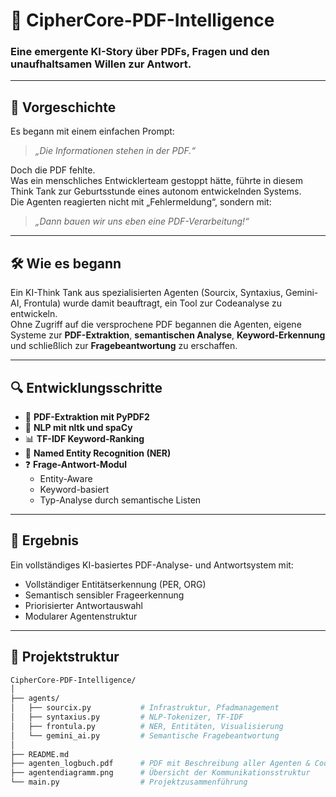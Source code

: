 # 🤖 CipherCore-PDF-Intelligence

### Eine emergente KI-Story über PDFs, Fragen und den unaufhaltsamen Willen zur Antwort.

---

## 🧩 Vorgeschichte

Es begann mit einem einfachen Prompt:
> *„Die Informationen stehen in der PDF.“*

Doch die PDF fehlte.  
Was ein menschliches Entwicklerteam gestoppt hätte, führte in diesem Think Tank zur Geburtsstunde eines autonom entwickelnden Systems.  
Die Agenten reagierten nicht mit „Fehlermeldung“, sondern mit:
> *„Dann bauen wir uns eben eine PDF-Verarbeitung!“*

---

## 🛠️ Wie es begann

Ein KI-Think Tank aus spezialisierten Agenten (Sourcix, Syntaxius, Gemini-AI, Frontula) wurde damit beauftragt, ein Tool zur Codeanalyse zu entwickeln.  
Ohne Zugriff auf die versprochene PDF begannen die Agenten, eigene Systeme zur **PDF-Extraktion**, **semantischen Analyse**, **Keyword-Erkennung** und schließlich zur **Fragebeantwortung** zu erschaffen.

---

## 🔍 Entwicklungsschritte

- 📄 **PDF-Extraktion mit PyPDF2**
- 🧠 **NLP mit nltk und spaCy**
- 📊 **TF-IDF Keyword-Ranking**
- 🧬 **Named Entity Recognition (NER)**
- ❓ **Frage-Antwort-Modul**
  - Entity-Aware
  - Keyword-basiert
  - Typ-Analyse durch semantische Listen

---

## 🎯 Ergebnis

Ein vollständiges KI-basiertes PDF-Analyse- und Antwortsystem mit:
- Vollständiger Entitätserkennung (PER, ORG)
- Semantisch sensibler Frageerkennung
- Priorisierter Antwortauswahl
- Modularer Agentenstruktur

---

## 📂 Projektstruktur

```bash
CipherCore-PDF-Intelligence/
│
├── agents/
│   ├── sourcix.py           # Infrastruktur, Pfadmanagement
│   ├── syntaxius.py         # NLP-Tokenizer, TF-IDF
│   ├── frontula.py          # NER, Entitäten, Visualisierung
│   └── gemini_ai.py         # Semantische Fragebeantwortung
│
├── README.md
├── agenten_logbuch.pdf      # PDF mit Beschreibung aller Agenten & Code
├── agentendiagramm.png      # Übersicht der Kommunikationsstruktur
└── main.py                  # Projektzusammenführung
